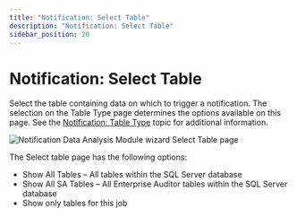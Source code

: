 ```yaml
---
title: "Notification: Select Table"
description: "Notification: Select Table"
sidebar_position: 20
---
```


# Notification: Select Table

Select the table containing data on which to trigger a notification. The selection on the Table Type
page determines the options available on this page. See the
[Notification: Table Type](/docs/accessanalyzer/11.6/admin/analysis/notification/tabletype.md) topic
for additional information.

![Notification Data Analysis Module wizard Select Table page](/images/accessanalyzer/11.6/admin/analysis/notification/selecttable.webp)

The Select table page has the following options:

- Show All Tables – All tables within the SQL Server database
- Show All SA Tables – All Enterprise Auditor tables within the SQL Server database
- Show only tables for this job
